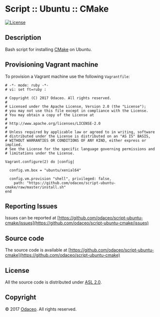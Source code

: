 # Script :: Ubuntu :: CMake

[![License](https://img.shields.io/github/license/odaceo/script-ubuntu-cmake.svg)](LICENSE)

## Description

Bash script for installing [CMake](https://cmake.org) on Ubuntu.

## Provisioning Vagrant machine

To provision a Vagrant machine use the following ``Vagrantfile``:

``` shell
# -*- mode: ruby -*-
# vi: set ft=ruby :

# Copyright (C) 2017 Odaceo. All rights reserved.
#
# Licensed under the Apache License, Version 2.0 (the "License");
# you may not use this file except in compliance with the License.
# You may obtain a copy of the License at
#
# http://www.apache.org/licenses/LICENSE-2.0
#
# Unless required by applicable law or agreed to in writing, software
# distributed under the License is distributed on an "AS IS" BASIS,
# WITHOUT WARRANTIES OR CONDITIONS OF ANY KIND, either express or implied.
# See the License for the specific language governing permissions and
# limitations under the License.

Vagrant.configure(2) do |config|

  config.vm.box = "ubuntu/xenial64"

  config.vm.provision "shell", privileged: false, 
    path: "https://github.com/odaceo/script-ubuntu-cmake/raw/master/install.sh"
end
```

## Reporting Issues

Issues can be reported at [https://github.com/odaceo/script-ubuntu-cmake/issues](https://github.com/odaceo/script-ubuntu-cmake/issues)

## Source code

The source code is available at [https://github.com/odaceo/script-ubuntu-cmake](https://github.com/odaceo/script-ubuntu-cmake)

## License

All the source code is distributed under [ASL 2.0](LICENSE).

## Copyright

© 2017 [Odaceo](http://odaceo.ch). All rights reserved.